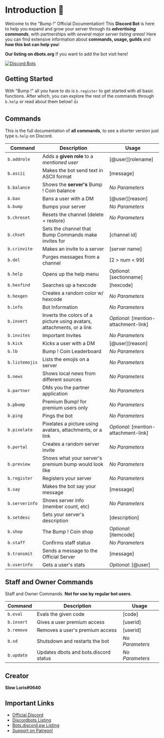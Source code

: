 # Introduction :robot:

Welcome to the "Bump !" Official Documentation! This **Discord Bot** is here to help you expand and grow your server through its ___advertising commands___, with partnerships with *several major server listing areas*! Here you can find extensive information about **commands, usage, guilds** and **how this bot can help you**!

**Our listing on dbots.org** If you want to add the bot visit here!

[![Discord Bots](https://discordbots.org/api/widget/354107917508673547.png?datacolor=6b80c2&highlightcolor=FFFFFF&certifiedcolor=FFFFFF&usernamecolor=FFFFFF&topcolor=F39C12&middlecolor=2c3e50)](https://discordbots.org/bot/354107917508673547)

## Getting Started

With "Bump !" all you have to do is 
`
b.register
`
to get started with all basic functions.
After which, you can explore the rest of the commands through
`
b.help
`
or read about them below! :+1:

## Commands
This is the full documentation of **all commands**, to see a shorter version just type `b.help` on Discord.

| Command | Description | Usage |
| --- | --- | --- |
| `b.addrole` | Adds a **given role** to a *mentioned user* | [@user][rolename] |
|`b.ascii`| Makes the bot send text in ASCII format| [message]|
| `b.balance` | Shows the **server's** Bump ! Coin balance | *No Parameters* |
| `b.ban` | Bans a user with a DM | [@user][reason] |
| `b.bump` | Bumps your server | *No Parameters* | 
| `b.chreset` | Resets the channel (delete + restore) | *No Parameters* |
| `b.chset` | Sets the channel that Bump Commands make invites for | [channel id] |
| `b.crinvite` | Makes an invite to a server | [server name] |
| `b.del` | Purges messages from a channel | [2 > num < 99] |
| `b.help` | Opens up the help menu | *Optional*: [sectionname] |
| `b.hexfind` | Searches up a hexcode | [hexcode] |
| `b.hexgen` | Creates a random color w/ hexcode | *No Parameters* |
| `b.info` | Bot Information | *No Parameters* |
|`b.invert`| Inverts the colors of a picture using avatars, attachments, or a link | *Optional:* [mention-attachment-link]|
| `b.invites` | Important Invites | *No Parameters* |
| `b.kick` | Kicks a user with a DM | [@user][reason] |
| `b.lb` | Bump ! Coin Leaderboard | *No Parameters* |
| `b.listemojis` | Lists the emojis on a server | *No Parameters* |
| `b.news` | Shows local news from different sources | *No Parameters* |
| `b.partner` | DMs you the partner application | *No Parameters* |
| `b.pbump` | Premium Bump! for premium users only | *No Parameters* |
| `b.ping` | Pings the bot | *No Parameters* |
|`b.pixelate`| Pixelates a picture using avatars, attachments, or a link| *Optional:* [mention-attachment-link]|
| `b.portal` | Creates a random server invite | *No Parameters* |
| `b.preview` | Shows what your server's premium bump would look like | *No Parameters* |
| `b.register` | Registers your server | *No Parameters* |
| `b.say` | Makes the bot say your message | [message] |
| `b.serverinfo` | Shows server info (member count, etc) | *No Parameters* |
| `b.setdesc` | Sets your server's description | [description] |
| `b.shop` | The Bump ! Coin shop | *Optional*: [itemcode] |
| `b.staff` | Confirms staff status | *No Parameters* |
| `b.transmit` | Sends a message to the Official Server | [message] |
| `b.userinfo` | Gets a user's stats | *Optional*: [@user] |

## Staff and Owner Commands
Staff and Owner Commands. **Not for use by regular bot users**.

| Command | Description | Usage |
| --- | --- | --- |
| `b.eval` | Evals the given code | [code] |
| `b.insert` | Gives a user premium access | [userid] |
| `b.remove` | Removes a user's premium access | [userid] |
| `b.sd` | Shutsdown and restarts the bot | *No Parameters* |
| `b.update` | Updates dbots and bots.discord status | *No Parameters* |

## Creator
**Slow Loris#0640**
## Important Links
* [Official Discord](https://discord.gg/kPGsAm7)
* [Discordbots Listing](https://discordbots.org/bot/354107917508673547)
* [Bots.discord.pw Listing](https://bots.discord.pw/bots/354107917508673547)
* [Support on Patreon!](https://www.patreon.com/slowloris)

